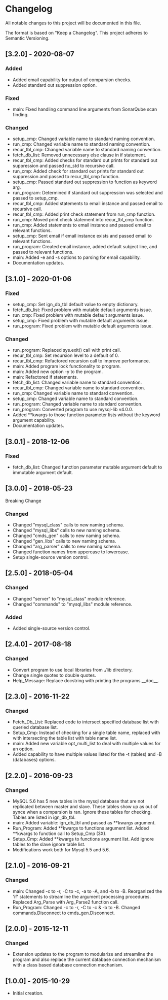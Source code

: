 # Changelog
All notable changes to this project will be documented in this file.

The format is based on "Keep a Changelog".  This project adheres to Semantic Versioning.


## [3.2.0] - 2020-08-07
### Added
- Added email capability for output of comparsion checks.
- Added standard out suppression option.

### Fixed
- main:  Fixed handling command line arguments from SonarQube scan finding.

### Changed
- setup_cmp:  Changed variable name to standard naming convention.
- run_cmp:  Changed variable name to standard naming convention.
- recur_tbl_cmp:  Changed variable name to standard naming convention.
- fetch_db_list:  Removed unnecessary else clause in if statement.
- recur_tbl_cmp:  Added checks for standard out prints for standard out suppression and passed no_std to recursive call.
- run_cmp:  Added check for standard out prints for standard out suppression and passed to recur_tbl_cmp function.
- setup_cmp:  Passed standard out suppression to function as keyword arg.
- run_program:  Determined if standard out suppression was selected and passed to setup_cmp.
- recur_tbl_cmp:  Added statements to email instance and passed email to recursive call.
- recur_tbl_cmp:  Added print check statement from run_cmp function.
- run_cmp:  Moved print check statement into recur_tbl_cmp function.
- run_cmp:  Added statements to email instance and passed email to relevant functions.
- setup_cmp:  Sent email if email instance exists and passed email to relevant functions.
- run_program:  Created email instance, added default subject line, and passed to relevant functions.
- main:  Added -e and -s options to parsing for email capability.
- Documentation updates.


## [3.1.0] - 2020-01-06
### Fixed
- setup_cmp:  Set ign_db_tbl default value to empty dictionary.
- fetch_db_list:  Fixed problem with mutable default arguments issue.
- run_cmp:  Fixed problem with mutable default arguments issue.
- setup_cmp:  Fixed problem with mutable default arguments issue.
- run_program:  Fixed problem with mutable default arguments issue.

### Changed
- run_program:  Replaced sys.exit() call with print call.
- recur_tbl_cmp: Set recursion level to a default of 0.
- recur_tbl_cmp: Refactored recursion call to improve performance.
- main:  Added program lock functionality to program.
- main:  Added new option -y to the program.
- main:  Refactored if statements.
- fetch_db_list:  Changed variable name to standard convention.
- recur_tbl_cmp:  Changed variable name to standard convention.
- run_cmp:  Changed variable name to standard convention.
- setup_cmp:  Changed variable name to standard convention.
- run_program:  Changed variable name to standard convention.
- run_program:  Converted program to use mysql-lib v4.0.0.
- Added \*\*kwargs to those function parameter lists without the keyword argument capability.
- Documentation updates.


## [3.0.1] - 2018-12-06
### Fixed
- fetch_db_list:  Changed function parameter mutable argument default to immutable argument default.


## [3.0.0] - 2018-05-23
Breaking Change

### Changed
- Changed "mysql_class" calls to new naming schema.
- Changed "mysql_libs" calls to new naming schema.
- Changed "cmds_gen" calls to new naming schema.
- Changed "gen_libs" calls to new naming schema.
- Changed "arg_parser" calls to new naming schema.
- Changed function names from uppercase to lowercase.
- Setup single-source version control.


## [2.5.0] - 2018-05-04
### Changed
- Changed "server" to "mysql_class" module reference.
- Changed "commands" to "mysql_libs" module reference.

### Added
- Added single-source version control.


## [2.4.0] - 2017-08-18
### Changed
- Convert program to use local libraries from ./lib directory.
- Change single quotes to double quotes.
- Help_Message:  Replace docstring with printing the programs \_\_doc\_\_.


## [2.3.0] - 2016-11-22
### Changed
- Fetch_Db_List:  Replaced code to intersect specified database list with queried database list.
- Setup_Cmp:  Instead of checking for a single table name, replaced with with intersecting the table list with table name list.
- main:  Added new variable opt_multi_list to deal with multiple values for an option.
- Added capability to have multiple values listed for the -t (tables) and -B (databases) options.


## [2.2.0] - 2016-09-23
### Changed
- MySQL 5.6 has 5 new tables in the mysql database that are not replicated between master and slave.  These tables show up as out of synce when a comparsion is ran.  Ignore these tables for checking.  Tables are listed in ign_db_tbl.
- main:  Added variable: ign_db_tbl and passed as \*\*kwargs argument.
- Run_Program:  Added \*\*kwargs to functions argument list.  Added \*\*kwargs to function call to Setup_Cmp (3X).
- Setup_Cmp:  Added \*\*kwargs to functions argument list.  Add ignore tables to the slave ignore table list.
- Modifications work both for Mysql 5.5 and 5.6.


## [2.1.0] - 2016-09-21
### Changed
- main:  Changed -c to -r, -C to -c, -a to -A, and -b to -B.  Reorganized the 'if' statements to streamline the argument processing procedures.  Replaced Arg_Parse with Arg_Parse2 function call.
- Run_Program:  Changed -c to -r, -C to -c & -b to -B.  Changed commands.Disconnect to cmds_gen.Disconnect.


## [2.0.0] - 2015-12-11
### Changed
- Extension updates to the program to modularize and streamline the program and also replace the current database connection mechanism with a class based database connection mechanism.


## [1.0.0] - 2015-10-29
- Initial creation.

